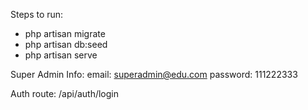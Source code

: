 Steps to run:

- php artisan migrate
- php artisan db:seed
- php artisan serve

Super Admin Info:
email: superadmin@edu.com
password: 111222333

Auth route:
/api/auth/login